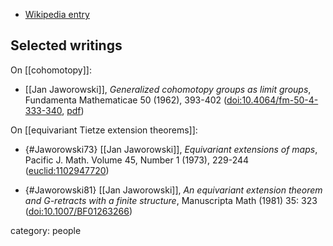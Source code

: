 
* [Wikipedia entry](https://en.wikipedia.org/wiki/Jan_Jaworowski)

## Selected writings

On [[cohomotopy]]:

* [[Jan Jaworowski]], _Generalized cohomotopy groups as limit groups_, Fundamenta Mathematicae 50 (1962), 393-402 ([doi:10.4064/fm-50-4-333-340](https://www.impan.pl/en/publishing-house/journals-and-series/fundamenta-mathematicae/all/50/4), [pdf](http://matwbn.icm.edu.pl/ksiazki/fm/fm50/fm50133.pdf))

On [[equivariant Tietze extension theorems]]:

* {#Jaworowski73} [[Jan Jaworowski]], _Equivariant extensions of maps_, Pacific J. Math. Volume 45, Number 1 (1973), 229-244 ([euclid:1102947720](https://projecteuclid.org/euclid.pjm/1102947720))

* {#Jaworowski81} [[Jan Jaworowski]], _An equivariant extension theorem and $G$-retracts with a finite structure_, Manuscripta Math (1981) 35: 323 ([doi:10.1007/BF01263266](https://doi.org/10.1007/BF01263266))



category: people